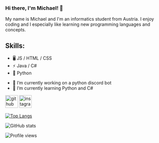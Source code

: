 ### Hi there, I'm Michael! 👋

My name is Michael and I'm an informatics student from Austria. I enjoy coding and I especially like learning new programming languages and concepts.

## Skills: 
* 🖥️ JS / HTML / CSS
* ⚡ Java / C#
* 🤖 Python 

- 🔭 I’m currently working on a python discord bot 
- 🌱 I’m currently learning Python and C# 


[<img src='https://cdn.jsdelivr.net/npm/simple-icons@3.0.1/icons/github.svg' alt='github' height='40'>](https://github.com/xfreakz)  [<img src='https://cdn.jsdelivr.net/npm/simple-icons@3.0.1/icons/instagram.svg' alt='instagram' height='40'>](https://www.instagram.com/michi_14.08/)  

[![Top Langs](https://github-readme-stats.vercel.app/api/top-langs/?username=xfreakz&theme=radical)](https://github.com/anuraghazra/github-readme-stats)

![GitHub stats](https://github-readme-stats.vercel.app/api?username=xfreakz&show_icons=true&theme=radical)  

![Profile views](https://gpvc.arturio.dev/xfreakz)  
